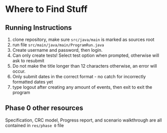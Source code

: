 # Where to Find Stuff
## Running Instructions
1. clone repository, make sure `src/java/main` is marked as sources root 
1. run file `src/main/java/main/ProgramRun.java`
2. Create username and password, then login. 
3. Can only create tests! Select test option when prompted, otherwise
will ask to resubmit
4. Do not make the title longer than 12 characters otherwise, an error will occur.
5. Only submit dates in the correct format - no catch for incorrectly formatted dates yet
6. type logout after creating any amount of events, then exit to exit the program

## Phase 0 other resources
Specification, CRC model, Progress report, and scenario walkthrough are all contained in `res/phase 0` file
